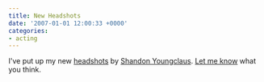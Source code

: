 ```yaml
---
title: New Headshots
date: '2007-01-01 12:00:33 +0000'
categories:
- acting
---
```

I've put up my new [headshots](/gallery#headshots) by [Shandon
Youngclaus](http://AmazingHeadshots.com/). [Let me know](/contact) what you
think.
